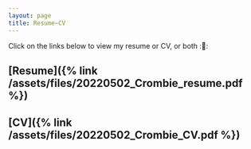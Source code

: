 ```yaml
---
layout: page
title: Resume~CV
---
```


Click on the links below to view my resume or CV, or both ::slightly_smiling_face:: 

## [Resume]({% link /assets/files/20220502_Crombie_resume.pdf %})

## [CV]({% link /assets/files/20220502_Crombie_CV.pdf %})
